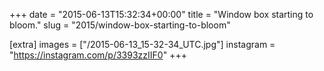 +++
date = "2015-06-13T15:32:34+00:00"
title = "Window box starting to bloom."
slug = "2015/window-box-starting-to-bloom"

[extra]
images = ["/2015-06-13_15-32-34_UTC.jpg"]
instagram = "https://instagram.com/p/3393zzIIF0"
+++
